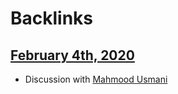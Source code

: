 
# Backlinks
## [February 4th, 2020](<February 4th, 2020.md>)
- Discussion with [Mahmood Usmani](<Mahmood Usmani.md>)

